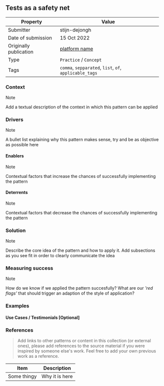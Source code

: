 ## Tests as a safety net

| Property               | Value                                                  |
|------------------------|--------------------------------------------------------|
| Submitter              | stijn-dejongh                                                |
| Date of submission     | 15 Oct 2022                     |
| Originally publication | [platform name](http://link-to-platform.com)           |
| Type                   | `Practice` / `Concept`                                 |
| Tags                   | `comma`, `sepparated`, `list`, `of`, `applicable_tags` |

### Context

> [!NOTE]
> Add a textual description of the context in which this pattern can be applied

### Drivers

> [!NOTE]
> A bullet list explaining why this pattern makes sense,
> try and be as objective as possible here

#### Enablers

> [!NOTE]
> Contextual factors that increase the chances of successfully implementing the pattern

#### Deterrents

> [!NOTE]
> Contextual factors that decrease the chances of successfully implementing the pattern

### Solution

> [!NOTE]
> Describe the core idea of the pattern and how to apply it.
> Add subsections as you see fit in order to clearly communicate the idea

### Measuring success

> [!NOTE]
> How do we know if we applied the pattern succesfully? What are our _'red flags'_ that should
> trigger an adaption of the style of application?

### Examples

#### Use Cases / Testimonials [Optional]

### References

> Add links to other patterns or content in this collection (or external ones), please add
> references to the source material if you were inspired by someone else's work.
> Feel free to add your own previous work as a reference.

| Item        | Description    | 
|-------------|----------------|
| Some thingy | Why it is here |
